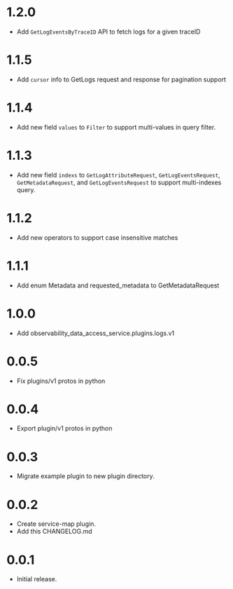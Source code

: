 # 1.2.0
- Add `GetLogEventsByTraceID` API to fetch logs for a given traceID

# 1.1.5
- Add `cursor` info to GetLogs request and response for pagination support

# 1.1.4
- Add new field `values` to `Filter` to support multi-values in query filter.

# 1.1.3
- Add new field `indexs` to `GetLogAttributeRequest`, `GetLogEventsRequest`, `GetMetadataRequest`, and `GetLogEventsRequest` to support multi-indexes query.
# 1.1.2
- Add new operators to support case insensitive matches

# 1.1.1
- Add enum Metadata and requested_metadata to GetMetadataRequest

# 1.0.0

- Add observability_data_access_service.plugins.logs.v1

# 0.0.5

- Fix plugins/v1 protos in python

# 0.0.4

- Export plugin/v1 protos in python

# 0.0.3

- Migrate example plugin to new plugin directory.

# 0.0.2

- Create service-map plugin.
- Add this CHANGELOG.md

# 0.0.1

- Initial release.
